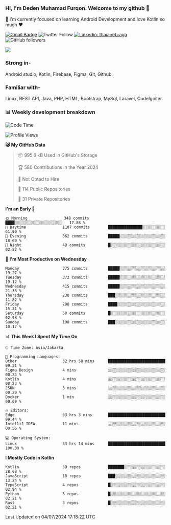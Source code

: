 ### Hi, I'm Deden Muhamad Furqon. Welcome to my github 👋

<!--
**furqoncreative/furqoncreative** is a ✨ _special_ ✨ repository because its `README.md` (this file) appears on your GitHub profile.

Here are some ideas to get you started:

- 🔭 I’m currently working on ...
- 👯 I’m looking to collaborate on ...
- 🤔 I’m looking for help with ...
- 💬 Ask me about ...
- 📫 How to reach me: ...
- 😄 Pronouns: ...
- ⚡ Fun fact: ...
-->

  🌱 I'm currently focused on learning Android Development and love Kotlin so much ❤ 

[![Gmail Badge](https://img.shields.io/badge/-furqoncreative24@gmail.com-c14438?style=flat-square&logo=Gmail&logoColor=white&link=mailto:furqoncreative24@gmail.com)](mailto:furqoncreative24@gmail.com)
![Twitter Follow](https://img.shields.io/twitter/follow/furqoncreative?label=Follow)
[![Linkedin: thaianebraga](https://img.shields.io/badge/-Deden_Muhamad_Furqon-blue?style=flat-square&logo=Linkedin&logoColor=white&link=https://www.linkedin.com/in/anmol-p-singh/)](https://www.linkedin.com/in/furqoncreative/)
![GitHub followers](https://img.shields.io/github/followers/furqoncreative?label=Follow&style=social)

<img src="https://github-readme-stats.sera5-dev.vercel.app/api?username=furqoncreative&hide=stars&show_icons=true&count_private=true&include_all_commits=true&title_color=#008080&icon_color=#008080&hide_border=true" width="">

### Strong in-

Android studio, Kotlin, Firebase, Figma, Git, Github.

### Familiar with-
Linux, REST API, Java, PHP, HTML, Bootstrap, MySql, Laravel, CodeIgniter.

### 📊 Weekly development breakdown

<!--START_SECTION:waka-->
![Code Time](http://img.shields.io/badge/Code%20Time-2%2C486%20hrs%2042%20mins-blue)

![Profile Views](http://img.shields.io/badge/Profile%20Views-0-blue)

**🐱 My GitHub Data** 

> 📦 995.6 kB Used in GitHub's Storage 
 > 
> 🏆 580 Contributions in the Year 2024
 > 
> 🚫 Not Opted to Hire
 > 
> 📜 114 Public Repositories 
 > 
> 🔑 31 Private Repositories 
 > 
**I'm an Early 🐤** 

```text
🌞 Morning                348 commits         ████░░░░░░░░░░░░░░░░░░░░░   17.88 % 
🌆 Daytime                1187 commits        ███████████████░░░░░░░░░░   61.00 % 
🌃 Evening                362 commits         █████░░░░░░░░░░░░░░░░░░░░   18.60 % 
🌙 Night                  49 commits          █░░░░░░░░░░░░░░░░░░░░░░░░   02.52 % 
```
📅 **I'm Most Productive on Wednesday** 

```text
Monday                   375 commits         █████░░░░░░░░░░░░░░░░░░░░   19.27 % 
Tuesday                  372 commits         █████░░░░░░░░░░░░░░░░░░░░   19.12 % 
Wednesday                415 commits         █████░░░░░░░░░░░░░░░░░░░░   21.33 % 
Thursday                 230 commits         ███░░░░░░░░░░░░░░░░░░░░░░   11.82 % 
Friday                   298 commits         ████░░░░░░░░░░░░░░░░░░░░░   15.31 % 
Saturday                 58 commits          █░░░░░░░░░░░░░░░░░░░░░░░░   02.98 % 
Sunday                   198 commits         ███░░░░░░░░░░░░░░░░░░░░░░   10.17 % 
```


📊 **This Week I Spent My Time On** 

```text
🕑︎ Time Zone: Asia/Jakarta

💬 Programming Languages: 
Other                    32 hrs 58 mins      █████████████████████████   99.21 % 
Figma Design             4 mins              ░░░░░░░░░░░░░░░░░░░░░░░░░   00.24 % 
Kotlin                   4 mins              ░░░░░░░░░░░░░░░░░░░░░░░░░   00.23 % 
JSON                     3 mins              ░░░░░░░░░░░░░░░░░░░░░░░░░   00.20 % 
Docker                   1 min               ░░░░░░░░░░░░░░░░░░░░░░░░░   00.09 % 

🔥 Editors: 
Edge                     33 hrs 3 mins       █████████████████████████   99.44 % 
IntelliJ IDEA            11 mins             ░░░░░░░░░░░░░░░░░░░░░░░░░   00.56 % 

💻 Operating System: 
Linux                    33 hrs 14 mins      █████████████████████████   100.00 % 
```

**I Mostly Code in Kotlin** 

```text
Kotlin                   39 repos            ███████░░░░░░░░░░░░░░░░░░   28.68 % 
JavaScript               18 repos            ███░░░░░░░░░░░░░░░░░░░░░░   13.24 % 
TypeScript               4 repos             █░░░░░░░░░░░░░░░░░░░░░░░░   02.94 % 
Python                   3 repos             █░░░░░░░░░░░░░░░░░░░░░░░░   02.21 % 
Rust                     3 repos             █░░░░░░░░░░░░░░░░░░░░░░░░   02.21 % 
```




 Last Updated on 04/07/2024 17:18:22 UTC
<!--END_SECTION:waka-->
